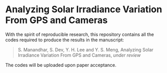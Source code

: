 # Analyzing Solar Irradiance Variation From GPS and Cameras

With the spirit of reproducible research, this repository contains all the codes required to produce the results in the manuscript: 

> S. Manandhar, S. Dev, Y. H. Lee and Y. S. Meng, Analyzing Solar Irradiance Variation From GPS and Cameras, *under review*

The codes will be uploaded upon paper acceptance. 
